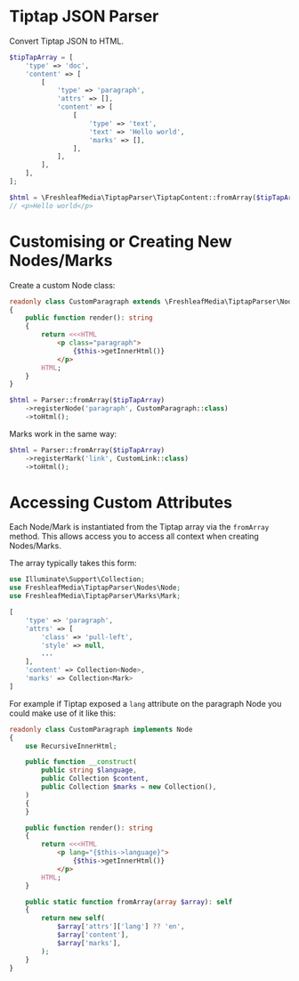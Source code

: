 # Tiptap JSON Parser

Convert Tiptap JSON to HTML.

```php
$tipTapArray = [
    'type' => 'doc',
    'content' => [
        [
            'type' => 'paragraph',
            'attrs' => [],
            'content' => [
                [
                    'type' => 'text',
                    'text' => 'Hello world',
                    'marks' => [],
                ],
            ],
        ],
    ],
];

$html = \FreshleafMedia\TiptapParser\TiptapContent::fromArray($tipTapArray)->toHtml();
// <p>Hello world</p>
```


# Customising or Creating New Nodes/Marks

Create a custom Node class:

```php
readonly class CustomParagraph extends \FreshleafMedia\TiptapParser\Nodes\Paragraph
{
    public function render(): string
    {
        return <<<HTML
            <p class="paragraph">
                {$this->getInnerHtml()}
            </p>
        HTML;
    }
}
```

```php
$html = Parser::fromArray($tipTapArray)
    ->registerNode('paragraph', CustomParagraph::class)
    ->toHtml();
```

Marks work in the same way:

```php
$html = Parser::fromArray($tipTapArray)
    ->registerMark('link', CustomLink::class)
    ->toHtml();
```


# Accessing Custom Attributes

Each Node/Mark is instantiated from the Tiptap array via the `fromArray` method. This allows access you to access all 
context when creating Nodes/Marks.

The array typically takes this form:

```php
use Illuminate\Support\Collection;
use FreshleafMedia\TiptapParser\Nodes\Node;
use FreshleafMedia\TiptapParser\Marks\Mark;

[
    'type' => 'paragraph',
    'attrs' => [
        'class' => 'pull-left',
        'style' => null,
        ...
    ],
    'content' => Collection<Node>,
    'marks' => Collection<Mark>
]
```

For example if Tiptap exposed a `lang` attribute on the paragraph Node you could make use of it like this:

```php
readonly class CustomParagraph implements Node
{
    use RecursiveInnerHtml;

    public function __construct(
        public string $language,
        public Collection $content,
        public Collection $marks = new Collection(),
    )
    {
    }

    public function render(): string
    {
        return <<<HTML
            <p lang="{$this->language}">
                {$this->getInnerHtml()}
            </p>
        HTML;
    }

    public static function fromArray(array $array): self
    {
        return new self(
            $array['attrs']['lang'] ?? 'en',
            $array['content'],
            $array['marks'],
        );
    }
}
```
